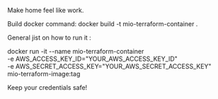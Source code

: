 Make home feel like work.

Build docker command:
docker build -t mio-terraform-container .

General jist on how to run it :

docker run -it --name mio-terraform-container \
    -e AWS_ACCESS_KEY_ID="YOUR_AWS_ACCESS_KEY_ID" \
    -e AWS_SECRET_ACCESS_KEY="YOUR_AWS_SECRET_ACCESS_KEY" \
    mio-terraform-image:tag

Keep your credentials safe!

